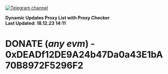 [![Telegram channel](https://img.shields.io/endpoint?url=https://runkit.io/damiankrawczyk/telegram-badge/branches/master?url=https://t.me/n4z4v0d)](https://t.me/n4z4v0d) 

**Dynamic Updates Proxy List with Proxy Checker**  
**Last Updated: 18.12.23 14:11**

# DONATE (_any evm_) - 0xDEADf12DE9A24b47Da0a43E1bA70B8972F5296F2
